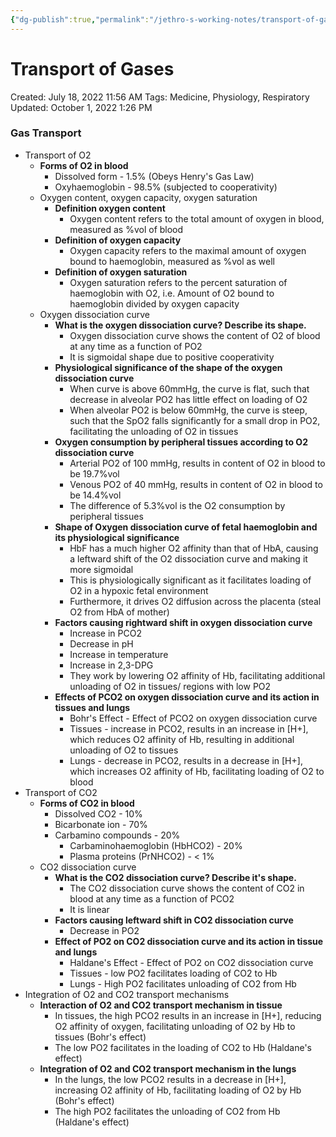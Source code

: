 ```yaml
---
{"dg-publish":true,"permalink":"/jethro-s-working-notes/transport-of-gases/","dgPassFrontmatter":true}
---
```



# Transport of Gases

Created: July 18, 2022 11:56 AM
Tags: Medicine, Physiology, Respiratory
Updated: October 1, 2022 1:26 PM

### Gas Transport

- Transport of O2
    - **Forms of O2 in blood**
        - Dissolved form - 1.5% (Obeys Henry's Gas Law)
        - Oxyhaemoglobin - 98.5% (subjected to cooperativity)
    - Oxygen content, oxygen capacity, oxygen saturation
        - **Definition oxygen content**
            - Oxygen content refers to the total amount of oxygen in blood, measured as %vol of blood
        - **Definition of oxygen capacity**
            - Oxygen capacity refers to the maximal amount of oxygen bound to haemoglobin, measured as %vol as well
        - **Definition of oxygen saturation**
            - Oxygen saturation refers to the percent saturation of haemoglobin with O2, i.e. Amount of O2 bound to haemoglobin divided by oxygen capacity
    - Oxygen dissociation curve
        - **What is the oxygen dissociation curve? Describe its shape.**
            - Oxygen dissociation curve shows the content of O2 of blood at any time as a function of PO2
            - It is sigmoidal shape due to positive cooperativity
        - **Physiological significance of the shape of the oxygen dissociation curve**
            - When curve is above 60mmHg, the curve is flat, such that decrease in alveolar PO2 has little effect on loading of O2
            - When alveolar PO2 is below 60mmHg, the curve is steep, such that the SpO2 falls significantly for a small drop in PO2, facilitating the unloading of O2 in tissues
        - **Oxygen consumption by peripheral tissues according to O2 dissociation curve**
            - Arterial PO2 of 100 mmHg, results in content of O2 in blood to be 19.7%vol
            - Venous PO2 of 40 mmHg, results in content of O2 in blood to be 14.4%vol
            - The difference of 5.3%vol is the O2 consumption by peripheral tissues
        - **Shape of Oxygen dissociation curve of fetal haemoglobin and its physiological significance**
            - HbF has a much higher O2 affinity than that of HbA, causing a leftward shift of the O2 dissociation curve and making it more sigmoidal
            - This is physiologically significant as it facilitates loading of O2 in a hypoxic fetal environment
            - Furthermore, it drives O2 diffusion across the placenta (steal O2 from HbA of mother)
        - **Factors causing rightward shift in oxygen dissociation curve**
            - Increase in PCO2
            - Decrease in pH
            - Increase in temperature
            - Increase in 2,3-DPG
            - They work by lowering O2 affinity of Hb, facilitating additional unloading of O2 in tissues/ regions with low PO2
        - **Effects of PCO2 on oxygen dissociation curve and its action in tissues and lungs**
            - Bohr's Effect - Effect of PCO2 on oxygen dissociation curve
            - Tissues - increase in PCO2, results in an increase in [H+], which reduces O2 affinity of Hb, resulting in additional unloading of O2 to tissues
            - Lungs - decrease in PCO2, results in a decrease in [H+], which increases O2 affinity of Hb, facilitating loading of O2 to blood
- Transport of CO2
    - **Forms of CO2 in blood**
        - Dissolved CO2 - 10%
        - Bicarbonate ion - 70%
        - Carbamino compounds - 20%
            - Carbaminohaemoglobin (HbHCO2) - 20%
            - Plasma proteins (PrNHCO2) - < 1%
    - CO2 dissociation curve
        - **What is the CO2 dissociation curve? Describe it's shape.**
            - The CO2 dissociation curve shows the content of CO2 in blood at any time as a function of PCO2
            - It is linear
        - **Factors causing leftward shift in CO2 dissociation curve**
            - Decrease in PO2
        - **Effect of PO2 on CO2 dissociation curve and its action in tissue and lungs**
            - Haldane's Effect - Effect of PO2 on CO2 dissociation curve
            - Tissues - low PO2 facilitates loading of CO2 to Hb
            - Lungs - High PO2 facilitates unloading of CO2 from Hb
- Integration of O2 and CO2 transport mechanisms
    - **Interaction of O2 and CO2 transport mechanism in tissue**
        - In tissues, the high PCO2 results in an increase in [H+], reducing O2 affinity of oxygen, facilitating unloading of O2 by Hb to tissues (Bohr's effect)
        - The low PO2 facilitates in the loading of CO2 to Hb (Haldane's effect)
    - **Integration of O2 and CO2 transport mechanism in the lungs**
        - In the lungs, the low PCO2 results in a decrease in [H+], increasing O2 affinity of Hb, facilitating loading of O2 by Hb (Bohr's effect)
        - The high PO2 facilitates the unloading of CO2 from Hb (Haldane's effect)